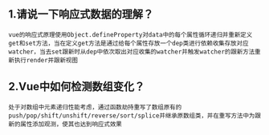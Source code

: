 ## 1.请说一下响应式数据的理解？
    vue的响应式原理使用Object.defineProperty对data中的每个属性循环递归并重新定义get和set方法，当在定义get方法是通过给每个属性存放一个dep类进行依赖收集存放对应watcher，当去set跟新时从dep中依次取出对应收集的watcher并触发watcher的跟新方法重新执行render并跟新视图
    
## 2.Vue中如何检测数组变化？
    处于对数组中元素递归性能考虑，通过函数劫持重写了数组原有的push/pop/shift/unshift/reverse/sort/splice并继承原数组类，并在重写方法中为跟新的属性添加观测，使其也达到响应式效果